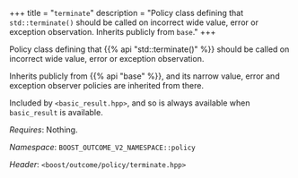 +++
title = "`terminate`"
description = "Policy class defining that `std::terminate()` should be called on incorrect wide value, error or exception observation. Inherits publicly from `base`."
+++

Policy class defining that {{% api "std::terminate()" %}} should be called on incorrect wide value, error or exception observation.

Inherits publicly from {{% api "base" %}}, and its narrow value, error and exception observer policies are inherited from there.

Included by `<basic_result.hpp>`, and so is always available when `basic_result` is available.

*Requires*: Nothing.

*Namespace*: `BOOST_OUTCOME_V2_NAMESPACE::policy`

*Header*: `<boost/outcome/policy/terminate.hpp>`
